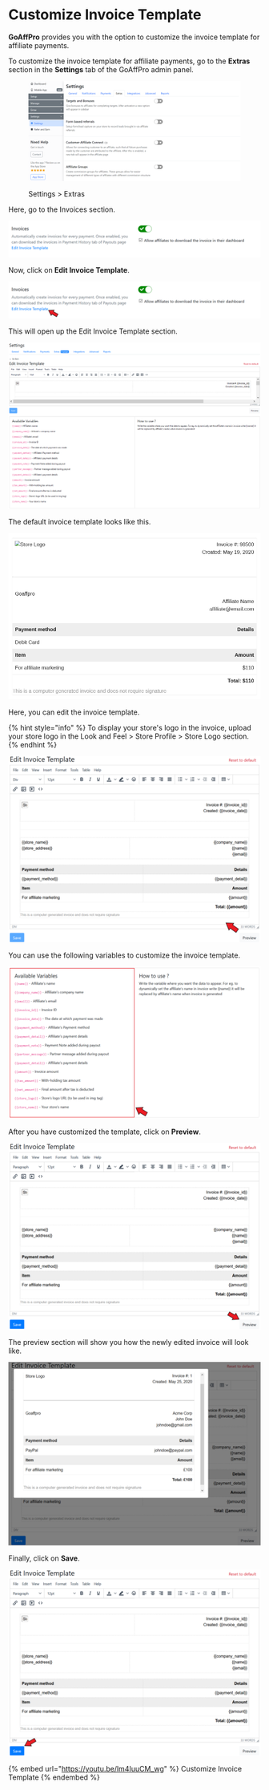 # Customize Invoice Template

**GoAffPro** provides you with the option to customize the invoice template for affiliate payments.

To customize the invoice template for affiliate payments, go to the **Extras** section in the **Settings** tab of the GoAffPro admin panel.

<figure><img src="../../.gitbook/assets/image (41).png" alt=""><figcaption><p>Settings > Extras</p></figcaption></figure>

Here, go to the Invoices section.

![Invoices](<../../.gitbook/assets/image (440).png>)

Now, click on **Edit Invoice Template**.

![Click on Edit Invoice Template](<../../.gitbook/assets/Screenshot 2021-04-13 055939.png>)

This will open up the Edit Invoice Template section.

![Edit Invoice Template](<../../.gitbook/assets/image (1679).png>)

The default invoice template looks like this.

![Default Invoice Template](<../../.gitbook/assets/image (1089).png>)



Here, you can edit the invoice template.&#x20;

{% hint style="info" %}
To display your store's logo in the invoice, upload your store logo in the Look and Feel > Store Profile > Store Logo section.
{% endhint %}

![Edit the invoice template](<../../.gitbook/assets/Annotation 2020-05-25 231051.png>)

You can use the following variables to customize the invoice template.

![Use variables for the template](<../../.gitbook/assets/Screenshot 2021-04-13 061933.png>)

After you have customized the template, click on **Preview**.

![Click on Preview](<../../.gitbook/assets/Annotation 2020-05-25 232145.png>)

The preview section will show you how the newly edited invoice will look like.

![Preview](<../../.gitbook/assets/image (555).png>)

Finally, click on **Save**.

![](<../../.gitbook/assets/Annotation 2020-05-25 232145 (2).png>)

{% embed url="https://youtu.be/lm4IuuCM_wg" %}
Customize Invoice Template
{% endembed %}
